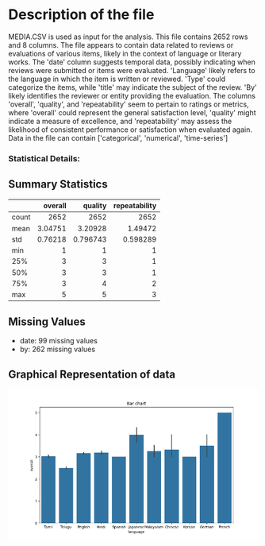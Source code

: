# Description of the file


MEDIA.CSV is used as input for the analysis. This file contains 2652 rows and 8 columns.
The file appears to contain data related to reviews or evaluations of various items, likely in the context of language or literary works. The 'date' column suggests temporal data, possibly indicating when reviews were submitted or items were evaluated. 'Language' likely refers to the language in which the item is written or reviewed. 'Type' could categorize the items, while 'title' may indicate the subject of the review. 'By' likely identifies the reviewer or entity providing the evaluation. The columns 'overall', 'quality', and 'repeatability' seem to pertain to ratings or metrics, where 'overall' could represent the general satisfaction level, 'quality' might indicate a measure of excellence, and 'repeatability' may assess the likelihood of consistent performance or satisfaction when evaluated again.
Data in the file can contain ['categorical', 'numerical', 'time-series']

### Statistical Details:


## Summary Statistics

|       |    overall |     quality |   repeatability |
|:------|-----------:|------------:|----------------:|
| count | 2652       | 2652        |     2652        |
| mean  |    3.04751 |    3.20928  |        1.49472  |
| std   |    0.76218 |    0.796743 |        0.598289 |
| min   |    1       |    1        |        1        |
| 25%   |    3       |    3        |        1        |
| 50%   |    3       |    3        |        1        |
| 75%   |    3       |    4        |        2        |
| max   |    5       |    5        |        3        |

## Missing Values

- date: 99 missing values
- by: 262 missing values
## Graphical Representation of data

![Bar_plot.png](media/Bar_plot.png)
